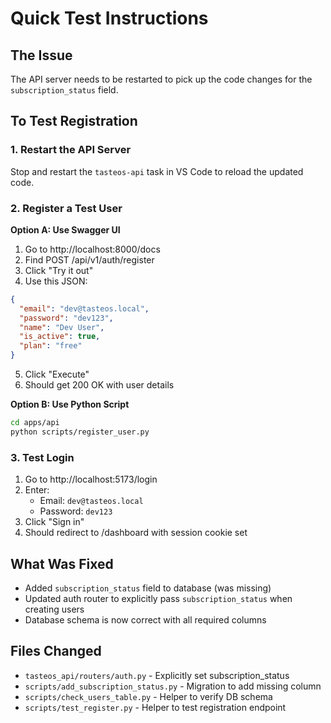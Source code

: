 # Quick Test Instructions

## The Issue
The API server needs to be restarted to pick up the code changes for the `subscription_status` field.

## To Test Registration

### 1. Restart the API Server
Stop and restart the `tasteos-api` task in VS Code to reload the updated code.

### 2. Register a Test User

**Option A: Use Swagger UI**
1. Go to http://localhost:8000/docs
2. Find POST /api/v1/auth/register
3. Click "Try it out"
4. Use this JSON:
```json
{
  "email": "dev@tasteos.local",
  "password": "dev123",
  "name": "Dev User",
  "is_active": true,
  "plan": "free"
}
```
5. Click "Execute"
6. Should get 200 OK with user details

**Option B: Use Python Script**
```bash
cd apps/api
python scripts/register_user.py
```

### 3. Test Login
1. Go to http://localhost:5173/login
2. Enter:
   - Email: `dev@tasteos.local`
   - Password: `dev123`
3. Click "Sign in"
4. Should redirect to /dashboard with session cookie set

## What Was Fixed
- Added `subscription_status` field to database (was missing)
- Updated auth router to explicitly pass `subscription_status` when creating users
- Database schema is now correct with all required columns

## Files Changed
- `tasteos_api/routers/auth.py` - Explicitly set subscription_status
- `scripts/add_subscription_status.py` - Migration to add missing column
- `scripts/check_users_table.py` - Helper to verify DB schema
- `scripts/test_register.py` - Helper to test registration endpoint
